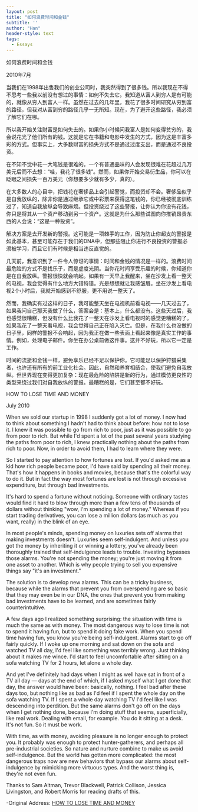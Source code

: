```yaml
---
layout: post
title: "如何浪费时间和金钱"
subtitle: ''
author: "Han"
header-style: text
tags:
  - Essays
---
```


如何浪费时间和金钱 

2010年7月

当我们在1998年出售我们的创业公司时，我突然得到了很多钱。所以我现在不得不思考一些我以前没有想过的事情：如何不失去它。我知道从富人到穷人是有可能的，就像从穷人到富人一样。虽然在过去的几年里，我花了很多时间研究从穷到富的路径，但我对从富到穷的路径几乎一无所知。现在，为了避开这些路径，我必须了解它们在哪。

所以我开始关注财富是如何失去的。如果你小时候问我富人是如何变得贫穷的，我会说花光了他们所有的钱。这就是它在书籍和电影中发生的方式，因为这是丰富多彩的方式。但事实上，大多数财富的损失方式不是通过过度支出，而是通过不良投资。

在不知不觉中花一大笔钱是很难的。一个有普通品味的人会发现很难在花超过几万美元后而不去想：“哇，我花了很多钱”。然而，如果你开始交易衍生品，你可以在眨眼之间损失一百万美元（你想要多少就有多少，真的）。

在大多数人的心目中，把钱花在奢侈品上会引起警觉，而投资却不会。奢侈品似乎是自我放纵的，除非你是通过继承它或中彩票来获得这笔钱的，你已经被彻底训练过了，知道自我放纵会导致麻烦。但投资绕过了这些警报，让你认为你没有花钱，你只是将其从一个资产移动到另一个资产。这就是为什么那些试图向你推销昂贵东西的人会说：“这是一种投资”。

解决方案是去开发新的警报。这可能是一项棘手的工作，因为防止你超支的警报是如此基本，甚至可能存在于我们的DNA中，但那些阻止你进行不良投资的警报必须被学习，而且它们有时候是相当违反直觉的。

几天前，我意识到了一件令人惊讶的事情：时间和金钱的情况是一样的。浪费时间最危险的方式不是找乐子，而是虚度光阴。当你花时间享受乐趣的时候，你知道你是在自我放纵。警报很快就会响起。如果有一天早上我醒来，坐在沙发上看一整天的电视，我会觉得有什么地方大错特错。光是想想就让我感皱眉。坐在沙发上看电视2个小时后，我就开始感到不舒服，更不用说一整天了。

然而，我确实有过这样的日子，我可能整天坐在电视机前看电视——几天过去了，如果我问自己那天我做了什么，答案会是：基本上，什么都没有。这些天过后，我也感觉很糟糕，但没有什么比我花了一整天在沙发上看电视时的感觉更糟糕的了。如果我花了一整天看电视，我会觉得自己正在陷入灭亡。但是，在我什么也没做的日子里，同样的警报不会响起，因为我正在做一些表面上看起来像是真实工作的事情。例如，处理电子邮件。你坐在办公桌前做这件事。这并不好玩，所以它一定是工作。

时间的流逝和金钱一样，避免享乐已经不足以保护你。它可能足以保护狩猎采集者，也许还有所有的前工业化社会。因此，自然和养育相结合，使我们避免自我放纵。但世界现在变得更加复杂：现在最危险的陷阱是新的行为，通过模仿更良性的类型来绕过我们对自我放纵的警报。最糟糕的是，它们甚至都不好玩。

HOW TO LOSE TIME AND MONEY

July 2010

When we sold our startup in 1998 I suddenly got a lot of money. I now had to think about something I hadn't had to think about before: how not to lose it. I knew it was possible to go from rich to poor, just as it was possible to go from poor to rich. But while I'd spent a lot of the past several years studying the paths from poor to rich, I knew practically nothing about the paths from rich to poor. Now, in order to avoid them, I had to learn where they were.

So I started to pay attention to how fortunes are lost. If you'd asked me as a kid how rich people became poor, I'd have said by spending all their money. That's how it happens in books and movies, because that's the colorful way to do it. But in fact the way most fortunes are lost is not through excessive expenditure, but through bad investments.

It's hard to spend a fortune without noticing. Someone with ordinary tastes would find it hard to blow through more than a few tens of thousands of dollars without thinking "wow, I'm spending a lot of money." Whereas if you start trading derivatives, you can lose a million dollars (as much as you want, really) in the blink of an eye.

In most people's minds, spending money on luxuries sets off alarms that making investments doesn't. Luxuries seem self-indulgent. And unless you got the money by inheriting it or winning a lottery, you've already been thoroughly trained that self-indulgence leads to trouble. Investing bypasses those alarms. You're not spending the money; you're just moving it from one asset to another. Which is why people trying to sell you expensive things say "it's an investment."

The solution is to develop new alarms. This can be a tricky business, because while the alarms that prevent you from overspending are so basic that they may even be in our DNA, the ones that prevent you from making bad investments have to be learned, and are sometimes fairly counterintuitive.

A few days ago I realized something surprising: the situation with time is much the same as with money. The most dangerous way to lose time is not to spend it having fun, but to spend it doing fake work. When you spend time having fun, you know you're being self-indulgent. Alarms start to go off fairly quickly. If I woke up one morning and sat down on the sofa and watched TV all day, I'd feel like something was terribly wrong. Just thinking about it makes me wince. I'd start to feel uncomfortable after sitting on a sofa watching TV for 2 hours, let alone a whole day.

And yet I've definitely had days when I might as well have sat in front of a TV all day — days at the end of which, if I asked myself what I got done that day, the answer would have been: basically, nothing. I feel bad after these days too, but nothing like as bad as I'd feel if I spent the whole day on the sofa watching TV. If I spent a whole day watching TV I'd feel like I was descending into perdition. But the same alarms don't go off on the days when I get nothing done, because I'm doing stuff that seems, superficially, like real work. Dealing with email, for example. You do it sitting at a desk. It's not fun. So it must be work.

With time, as with money, avoiding pleasure is no longer enough to protect you. It probably was enough to protect hunter-gatherers, and perhaps all pre-industrial societies. So nature and nurture combine to make us avoid self-indulgence. But the world has gotten more complicated: the most dangerous traps now are new behaviors that bypass our alarms about self-indulgence by mimicking more virtuous types. And the worst thing is, they're not even fun.

Thanks to Sam Altman, Trevor Blackwell, Patrick Collison, Jessica Livingston, and Robert Morris for reading drafts of this.


-Original Address: [HOW TO LOSE TIME AND MONEY](http://paulgraham.com/selfindulgence.html)